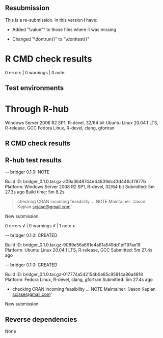 ## Resubmission
This is a re-submission. In this version I have:

* Added "\value"" to those files where it was missing

* Changed "\dontrun{}" to "\donttest{}"

# R CMD check results
0 errors | 0 warnings | 0 note

## Test environments
# Through R-hub
Windows Server 2008 R2 SP1, R-devel, 32/64 bit
Ubuntu Linux 20.04.1 LTS, R-release, GCC
Fedora Linux, R-devel, clang, gfortran

## R CMD check results

## R-hub test results
-- bridger 0.1.0: NOTE

  Build ID:   bridger_0.1.0.tar.gz-a09a3648744e44839dc43d446cf7877b
  Platform:   Windows Server 2008 R2 SP1, R-devel, 32/64 bit
  Submitted:  5m 27.3s ago
  Build time: 5m 8.2s

> checking CRAN incoming feasibility ... NOTE
  Maintainer: 'Jason Kaplan <scjase@gmail.com>'
  
  New submission

0 errors √ | 0 warnings √ | 1 note x

-- bridger 0.1.0: CREATED

  Build ID:   bridger_0.1.0.tar.gz-9089e56a661e4a81a549dd1ef197ae19
  Platform:   Ubuntu Linux 20.04.1 LTS, R-release, GCC
  Submitted:  5m 27.4s ago


-- bridger 0.1.0: CREATED

  Build ID:   bridger_0.1.0.tar.gz-017774a542154b0e85c95814a86a4818
  Platform:   Fedora Linux, R-devel, clang, gfortran
  Submitted:  5m 27.4s ago

* checking CRAN incoming feasibility ... NOTE
Maintainer: ‘Jason Kaplan <scjase@gmail.com>’

New submission

## Reverse dependencies
None
